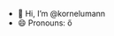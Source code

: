 - 👋 Hi, I’m @kornelumann
- 😄 Pronouns: ő

<!---
kornelumann/kornelumann is a ✨ special ✨ repository because its `README.md` (this file) appears on your GitHub profile.
You can click the Preview link to take a look at your changes.
--->
